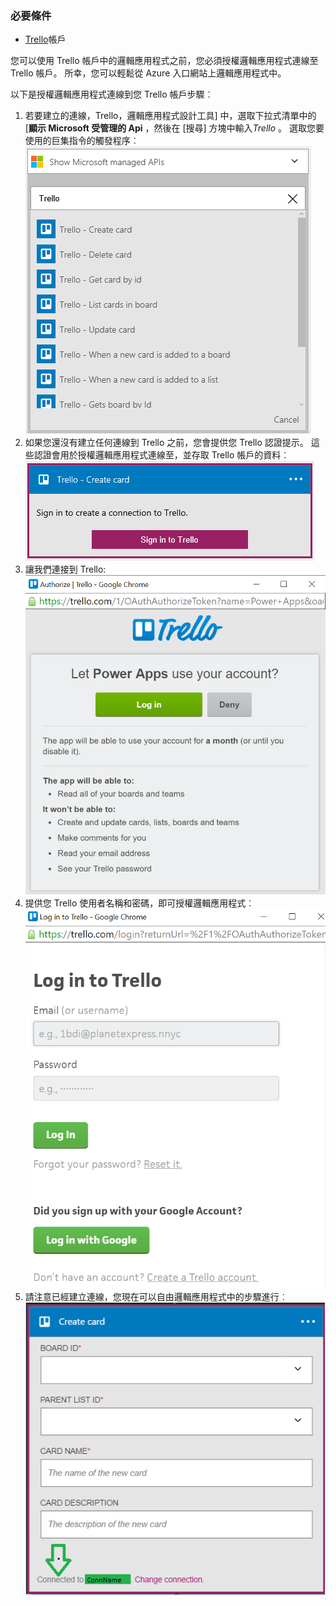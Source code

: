 ### <a name="prerequisites"></a>必要條件
- [Trello](http://trello.com)帳戶 

您可以使用 Trello 帳戶中的邏輯應用程式之前，您必須授權邏輯應用程式連線至 Trello 帳戶。 所幸，您可以輕鬆從 Azure 入口網站上邏輯應用程式中。 

以下是授權邏輯應用程式連線到您 Trello 帳戶步驟︰

1. 若要建立的連線，Trello，邏輯應用程式設計工具] 中，選取下拉式清單中的 [**顯示 Microsoft 受管理的 Api** ，然後在 [搜尋] 方塊中輸入*Trello* 。 選取您要使用的巨集指令的觸發程序︰  
  ![](./media/connectors-create-api-trello/trello-1.png)
2. 如果您還沒有建立任何連線到 Trello 之前，您會提供您 Trello 認證提示。 這些認證會用於授權邏輯應用程式連線至，並存取 Trello 帳戶的資料︰  
  ![](./media/connectors-create-api-trello/trello-2.png) 
3. 讓我們連接到 Trello:  
  ![](./media/connectors-create-api-trello/trello-3.png)   
4. 提供您 Trello 使用者名稱和密碼，即可授權邏輯應用程式︰  
  ![](./media/connectors-create-api-trello/trello-4.png)  
5. 請注意已經建立連線，您現在可以自由邏輯應用程式中的步驟進行︰  
  ![](./media/connectors-create-api-trello/trello-5.png)
